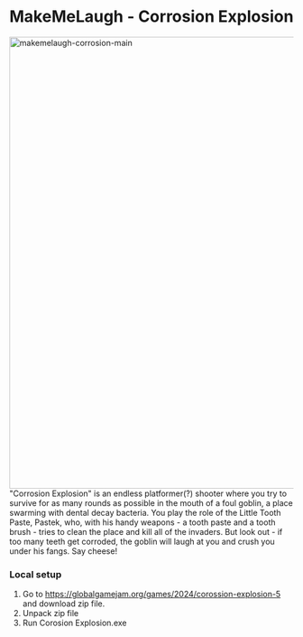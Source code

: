 # MakeMeLaugh - Corrosion Explosion

<img width="800" alt="makemelaugh-corrosion-main" src="https://github.com/111lomaz111/Corrosion-Explosion/Assets/Sprites/githubImages/image0.png">
"Corrosion Explosion" is an endless platformer(?) shooter where you try to survive for as many rounds as possible in the mouth of a foul goblin, a place swarming with dental decay bacteria. You play the role of the Little Tooth Paste, Pastek, who, with his handy weapons - a tooth paste and a tooth brush - tries to clean the place and kill all of the invaders. But look out - if too many teeth get corroded, the goblin will laugh at you and crush you under his fangs. Say cheese!

### Local setup

1. Go to https://globalgamejam.org/games/2024/corossion-explosion-5 and download zip file.
2. Unpack zip file
3. Run Corosion Explosion.exe
